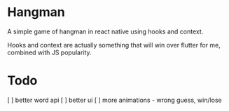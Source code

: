 
# Hangman

A simple game of hangman in react native using hooks and context.

Hooks and context are actually something that will win over flutter for me, combined with JS popularity.

# Todo

[ ] better word api
[ ] better ui
[ ] more animations - wrong guess, win/lose
